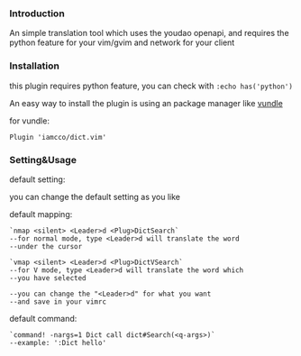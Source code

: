 ### Introduction ###

An simple translation tool which uses the youdao openapi,
and requires the python feature for your vim/gvim
and network for your client

### Installation ###

this plugin requires python feature, you can check with `:echo has('python')`

An easy way to install the plugin is using an package manager like [vundle][vundle]

for vundle:

    Plugin 'iamcco/dict.vim'

### Setting&Usage ###

default setting:

you can change the default setting as you like

default mapping:

    `nmap <silent> <Leader>d <Plug>DictSearch`
    --for normal mode, type <Leader>d will translate the word
    --under the cursor

    `vmap <silent> <Leader>d <Plug>DictVSearch`
    --for V mode, type <Leader>d will translate the word which
    --you have selected

    --you can change the "<Leader>d" for what you want
    --and save in your vimrc

default command:

    `command! -nargs=1 Dict call dict#Search(<q-args>)`
    --example: ':Dict hello'

[vundle]: https://github.com/gmarik/Vundle.vim

